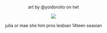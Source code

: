 

  <p align="center">
art by @yoidoroito on twt
</p>
 <p align="center">
<img src="https://files.catbox.moe/spzvtt.png" data-canonical-src="(https://files.catbox.moe/2pyikv.png)" width =  />
</p>

<p align="center">
 julia or mae she him prns lesbian 14teen seasian
</p>



